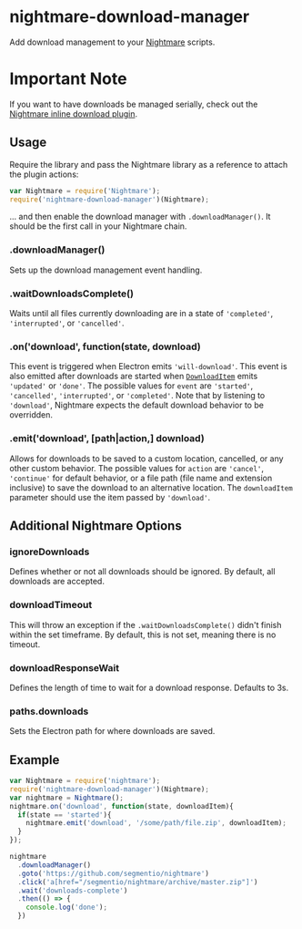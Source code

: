 nightmare-download-manager
======================

Add download management to your [Nightmare](http://github.com/segmentio/nightmare) scripts.

# Important Note
If you want to have downloads be managed serially, check out the [Nightmare inline download plugin](https://github.com/rosshinkley/nightmare-inline-download).

## Usage
Require the library and pass the Nightmare library as a reference to attach the plugin actions:

```js
var Nightmare = require('Nightmare');
require('nightmare-download-manager')(Nightmare);
```
... and then enable the download manager with `.downloadManager()`.  It should be the first call in your Nightmare chain.

### .downloadManager()
Sets up the download management event handling.

### .waitDownloadsComplete()
Waits until all files currently downloading are in a state of `'completed'`, `'interrupted'`, or `'cancelled'`.

### .on('download', function(state, download) 
This event is triggered when Electron emits `'will-download'`.  This event is also emitted after downloads are started when [`DownloadItem`](https://github.com/atom/electron/blob/master/docs/api/download-item.md) emits `'updated'` or `'done'`.   The possible values for `event` are `'started'`, `'cancelled'`, `'interrupted'`, or `'completed'`.  Note that by listening to `'download'`, Nightmare expects the default download behavior to be overridden. 

### .emit('download', [path|action,] download)
Allows for downloads to be saved to a custom location, cancelled, or any other custom behavior.  The possible values for `action` are `'cancel'`, `'continue'` for default behavior, or a file path (file name and extension inclusive) to save the download to an alternative location. The `downloadItem` parameter should use the item passed by `'download'`.

## Additional Nightmare Options

### ignoreDownloads
Defines whether or not all downloads should be ignored.  By default, all downloads are accepted.

### downloadTimeout
This will throw an exception if the `.waitDownloadsComplete()` didn't finish within the set timeframe.  By default, this is not set, meaning there is no timeout.

### downloadResponseWait
Defines the length of time to wait for a download response.  Defaults to 3s.

### paths.downloads
Sets the Electron path for where downloads are saved.

## Example

```javascript
var Nightmare = require('nightmare');
require('nightmare-download-manager')(Nightmare);
var nightmare = Nightmare();
nightmare.on('download', function(state, downloadItem){
  if(state == 'started'){
    nightmare.emit('download', '/some/path/file.zip', downloadItem);
  }
});

nightmare
  .downloadManager()
  .goto('https://github.com/segmentio/nightmare')
  .click('a[href="/segmentio/nightmare/archive/master.zip"]')
  .wait('downloads-complete')
  .then(() => {
    console.log('done');
  })
```
